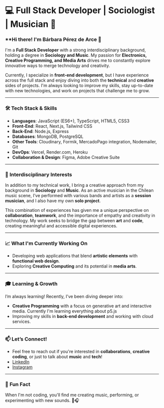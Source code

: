 # 💻 **Full Stack Developer | Sociologist | Musician** 🎵

### **Hi there! I'm Bárbara Pérez de Arce 👋

I'm a **Full Stack Developer** with a strong interdisciplinary background, holding a degree in **Sociology and Music**. My passion for **Electronics, Creative Programming, and Media Arts** drives me to constantly explore innovative ways to merge technology and creativity.

Currently, I specialize in **front-end development**, but I have experience across the full stack and enjoy diving into both the **technical** and **creative** sides of projects. I'm always looking to improve my skills, stay up-to-date with new technologies, and work on projects that challenge me to grow.

---

### 🛠 **Tech Stack & Skills**

- **Languages**: JavaScript (ES6+), TypeScript, HTML5, CSS3
- **Front-End**: React, Next.js, Tailwind CSS
- **Back-End**: Node.js, Express
- **Databases**: MongoDB, PostgreSQL
- **Other Tools**: Cloudinary, Formik, MercadoPago integration, Nodemailer, Git
- **DevOps**: Vercel, Render.com, Heroku
- **Collaboration & Design**: Figma, Adobe Creative Suite

---

### 🎨 **Interdisciplinary Interests**

In addition to my technical work, I bring a creative approach from my background in **Sociology** and **Music**. As an active musician in the Chilean music scene, I’ve performed with various bands and artists as a **session musician**, and I also have my own **solo project**.

This combination of experiences has given me a unique perspective on **collaboration**, **teamwork**, and the importance of empathy and creativity in technology. My work seeks to bridge the gap between **art** and **code**, creating meaningful and accessible digital experiences.

---

### 📈 **What I'm Currently Working On**

- Developing web applications that blend **artistic elements** with **functional web design**.
- Exploring **Creative Computing** and its potential in **media arts**.

---

### 🎓 **Learning & Growth**

I’m always learning! Recently, I’ve been diving deeper into:

- **Creative Programming** with a focus on generative art and interactive media. Currently I'm learning everything about p5.js
- Improving my skills in **back-end development** and working with cloud services.

---

### 📫 **Let’s Connect!**

- Feel free to reach out if you're interested in **collaborations**, **creative coding**, or just to talk about **music** and **tech**!
- [LinkedIn](https://www.linkedin.com/in/barbarapda/)
- [Instagram](https://www.instagram.com/barbarapda)

---

### 🎵 **Fun Fact**

When I'm not coding, you'll find me creating music, performing, or experimenting with new sounds. 🎸🎧
